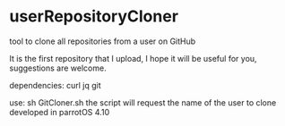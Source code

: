 # userRepositoryCloner
tool to clone all repositories from a user on GitHub 

It is the first repository that I upload, I hope it will be useful for you, suggestions are welcome.

dependencies:
curl
jq
git

use: sh GitCloner.sh
the script will request the name of the user to clone
developed in parrotOS 4.10
